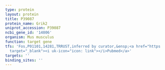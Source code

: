 ```yaml
---
type: protein
layout: protein
title: P39087
protein_name: Grik2
uniprot_accession: P39087
ncbi_gene_id: '14806'
organism: Mus musculus
function: target gene
tfs: 'Fos,P01101,14281,TRRUST,inferred by curator,&ensp;<a href="https://www.ncbi.nlm.nih.gov/pubmed/?term=11925568%5Buid%5D"
  target="_blank"><i uk-icon="icon: link"></i>Pubmed</a>'
targets: ''
binding_sites: ''
---
```


